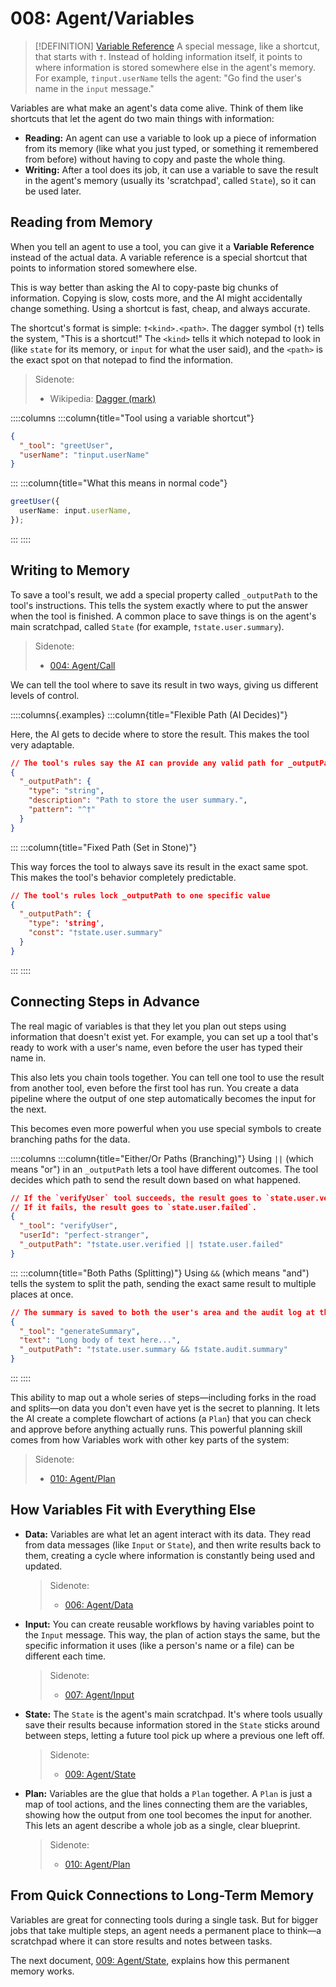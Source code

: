 # 008: Agent/Variables

> [!DEFINITION] [Variable Reference](./000_glossary.md)
> A special message, like a shortcut, that starts with `†`. Instead of holding information itself, it points to where information is stored somewhere else in the agent's memory. For example, `†input.userName` tells the agent: "Go find the user's name in the `input` message."

Variables are what make an agent's data come alive. Think of them like shortcuts that let the agent do two main things with information:

- **Reading:** An agent can use a variable to look up a piece of information from its memory (like what you just typed, or something it remembered from before) without having to copy and paste the whole thing.
- **Writing:** After a tool does its job, it can use a variable to save the result in the agent's memory (usually its 'scratchpad', called `State`), so it can be used later.

## Reading from Memory

When you tell an agent to use a tool, you can give it a **Variable Reference** instead of the actual data. A variable reference is a special shortcut that points to information stored somewhere else.

This is way better than asking the AI to copy-paste big chunks of information. Copying is slow, costs more, and the AI might accidentally change something. Using a shortcut is fast, cheap, and always accurate.

The shortcut's format is simple: `†<kind>.<path>`. The dagger symbol (`†`) tells the system, "This is a shortcut!" The `<kind>` tells it which notepad to look in (like `state` for its memory, or `input` for what the user said), and the `<path>` is the exact spot on that notepad to find the information.

> Sidenote:
> - Wikipedia: [Dagger (mark)](<https://en.wikipedia.org/wiki/Dagger_(mark)>)

::::columns
:::column{title="Tool using a variable shortcut"}

```json
{
  "_tool": "greetUser",
  "userName": "†input.userName"
}
```

:::
:::column{title="What this means in normal code"}

```typescript
greetUser({
  userName: input.userName,
});
```

:::
::::

## Writing to Memory

To save a tool's result, we add a special property called `_outputPath` to the tool's instructions. This tells the system exactly where to put the answer when the tool is finished. A common place to save things is on the agent's main scratchpad, called `State` (for example, `†state.user.summary`).

> Sidenote:
> - [004: Agent/Call](./004_agent_call.md)

We can tell the tool where to save its result in two ways, giving us different levels of control.

::::columns{.examples}
:::column{title="Flexible Path (AI Decides)"}

Here, the AI gets to decide where to store the result. This makes the tool very adaptable.

```json
// The tool's rules say the AI can provide any valid path for _outputPath
{
  "_outputPath": {
    "type": "string",
    "description": "Path to store the user summary.",
    "pattern": "^†"
  }
}
```

:::
:::column{title="Fixed Path (Set in Stone)"}

This way forces the tool to always save its result in the exact same spot. This makes the tool's behavior completely predictable.

```json
// The tool's rules lock _outputPath to one specific value
{
  "_outputPath": {
    "type": 'string',
    "const": "†state.user.summary"
  }
}
```

:::
::::

## Connecting Steps in Advance

The real magic of variables is that they let you plan out steps using information that doesn't exist yet. For example, you can set up a tool that's ready to work with a user's name, even before the user has typed their name in.

This also lets you chain tools together. You can tell one tool to use the result from another tool, even before the first tool has run. You create a data pipeline where the output of one step automatically becomes the input for the next.

This becomes even more powerful when you use special symbols to create branching paths for the data.

::::columns
:::column{title="Either/Or Paths (Branching)"}
Using `||` (which means "or") in an `_outputPath` lets a tool have different outcomes. The tool decides which path to send the result down based on what happened.

```json
// If the `verifyUser` tool succeeds, the result goes to `state.user.verified`.
// If it fails, the result goes to `state.user.failed`.
{
  "_tool": "verifyUser",
  "userId": "perfect-stranger",
  "_outputPath": "†state.user.verified || †state.user.failed"
}
```

:::
:::column{title="Both Paths (Splitting)"}
Using `&&` (which means "and") tells the system to split the path, sending the exact same result to multiple places at once.

```json
// The summary is saved to both the user's area and the audit log at the same time.
{
  "_tool": "generateSummary",
  "text": "Long body of text here...",
  "_outputPath": "†state.user.summary && †state.audit.summary"
}
```

:::
::::

This ability to map out a whole series of steps—including forks in the road and splits—on data you don't even have yet is the secret to planning. It lets the AI create a complete flowchart of actions (a `Plan`) that you can check and approve before anything actually runs. This powerful planning skill comes from how Variables work with other key parts of the system:

> Sidenote:
> - [010: Agent/Plan](./010_agent_plan.md)

## How Variables Fit with Everything Else

- **Data:** Variables are what let an agent interact with its data. They read from data messages (like `Input` or `State`), and then write results back to them, creating a cycle where information is constantly being used and updated.

  > Sidenote:
  > - [006: Agent/Data](./006_agent_data.md)

- **Input:** You can create reusable workflows by having variables point to the `Input` message. This way, the plan of action stays the same, but the specific information it uses (like a person's name or a file) can be different each time.

  > Sidenote:
  > - [007: Agent/Input](./007_agent_input.md)

- **State:** The `State` is the agent's main scratchpad. It's where tools usually save their results because information stored in the `State` sticks around between steps, letting a future tool pick up where a previous one left off.

  > Sidenote:
  > - [009: Agent/State](./009_agent_state.md)

- **Plan:** Variables are the glue that holds a `Plan` together. A `Plan` is just a map of tool actions, and the lines connecting them are the variables, showing how the output from one tool becomes the input for another. This lets an agent describe a whole job as a single, clear blueprint.

  > Sidenote:
  > - [010: Agent/Plan](./010_agent_plan.md)

## From Quick Connections to Long-Term Memory

Variables are great for connecting tools during a single task. But for bigger jobs that take multiple steps, an agent needs a permanent place to think—a scratchpad where it can store results and notes between tasks.

The next document, [009: Agent/State](./009_agent_state.md), explains how this permanent memory works.
